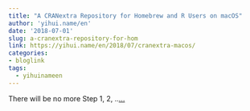 ```yaml
---
title: "A CRANextra Repository for Homebrew and R Users on macOS"
author: 'yihui.name/en'
date: '2018-07-01'
slug: a-cranextra-repository-for-hom
link: https://yihui.name/en/2018/07/cranextra-macos/
categories:
- bloglink
tags:
  - yihuinameen
---
```


There will be no more Step 1, 2, ..[... <i class="fas fa-external-link-alt"></i>](https://yihui.name/en/2018/07/cranextra-macos/)

